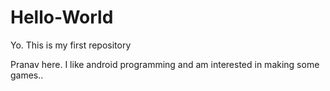 # Hello-World
Yo. This is my first repository

Pranav here. I like android programming and am interested in making some games..
